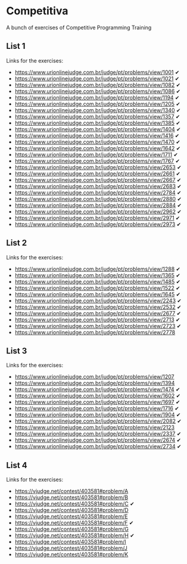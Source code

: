 # Competitiva
A bunch of exercises of Competitive Programming Training 

## List 1
Links for the exercises:
* https://www.urionlinejudge.com.br/judge/pt/problems/view/1001  ✔
* https://www.urionlinejudge.com.br/judge/pt/problems/view/1021  ✔
* https://www.urionlinejudge.com.br/judge/pt/problems/view/1082  ✔
* https://www.urionlinejudge.com.br/judge/pt/problems/view/1086  ✔
* https://www.urionlinejudge.com.br/judge/pt/problems/view/1194  ✔
* https://www.urionlinejudge.com.br/judge/pt/problems/view/1205  ✔
* https://www.urionlinejudge.com.br/judge/pt/problems/view/1340  ✔
* https://www.urionlinejudge.com.br/judge/pt/problems/view/1357  ✔
* https://www.urionlinejudge.com.br/judge/pt/problems/view/1385  ✔
* https://www.urionlinejudge.com.br/judge/pt/problems/view/1404  ✔
* https://www.urionlinejudge.com.br/judge/pt/problems/view/1416  ✔
* https://www.urionlinejudge.com.br/judge/pt/problems/view/1470  ✔
* https://www.urionlinejudge.com.br/judge/pt/problems/view/1642  ✔
* https://www.urionlinejudge.com.br/judge/pt/problems/view/1711  ✔
* https://www.urionlinejudge.com.br/judge/pt/problems/view/1767  ✔
* https://www.urionlinejudge.com.br/judge/pt/problems/view/2653  ✔
* https://www.urionlinejudge.com.br/judge/pt/problems/view/2661  ✔
* https://www.urionlinejudge.com.br/judge/pt/problems/view/2667  ✔
* https://www.urionlinejudge.com.br/judge/pt/problems/view/2683  ✔
* https://www.urionlinejudge.com.br/judge/pt/problems/view/2784  ✔
* https://www.urionlinejudge.com.br/judge/pt/problems/view/2880  ✔
* https://www.urionlinejudge.com.br/judge/pt/problems/view/2884  ✔
* https://www.urionlinejudge.com.br/judge/pt/problems/view/2962  ✔
* https://www.urionlinejudge.com.br/judge/pt/problems/view/2971  ✔
* https://www.urionlinejudge.com.br/judge/pt/problems/view/2973  ✔

## List 2
Links for the exercises:
* https://www.urionlinejudge.com.br/judge/pt/problems/view/1288  ✔
* https://www.urionlinejudge.com.br/judge/pt/problems/view/1365  ✔
* https://www.urionlinejudge.com.br/judge/pt/problems/view/1485  ✔
* https://www.urionlinejudge.com.br/judge/pt/problems/view/1522  ✔
* https://www.urionlinejudge.com.br/judge/pt/problems/view/1645  ✔
* https://www.urionlinejudge.com.br/judge/pt/problems/view/2243  ✔
* https://www.urionlinejudge.com.br/judge/pt/problems/view/2532  ✔
* https://www.urionlinejudge.com.br/judge/pt/problems/view/2677  ✔
* https://www.urionlinejudge.com.br/judge/pt/problems/view/2713  ✔
* https://www.urionlinejudge.com.br/judge/pt/problems/view/2723  ✔
* https://www.urionlinejudge.com.br/judge/pt/problems/view/2778

## List 3
Links for the exercises:
* https://www.urionlinejudge.com.br/judge/pt/problems/view/1207
* https://www.urionlinejudge.com.br/judge/pt/problems/view/1394
* https://www.urionlinejudge.com.br/judge/pt/problems/view/1474  ✔
* https://www.urionlinejudge.com.br/judge/pt/problems/view/1602  ✔
* https://www.urionlinejudge.com.br/judge/pt/problems/view/1697  ✔
* https://www.urionlinejudge.com.br/judge/pt/problems/view/1716  ✔
* https://www.urionlinejudge.com.br/judge/pt/problems/view/1904  ✔
* https://www.urionlinejudge.com.br/judge/pt/problems/view/2082  ✔
* https://www.urionlinejudge.com.br/judge/pt/problems/view/2123
* https://www.urionlinejudge.com.br/judge/pt/problems/view/2337  ✔
* https://www.urionlinejudge.com.br/judge/pt/problems/view/2674  ✔
* https://www.urionlinejudge.com.br/judge/pt/problems/view/2734  ✔

## List 4
Links for the exercises:
* https://vjudge.net/contest/403581#problem/A
* https://vjudge.net/contest/403581#problem/B
* https://vjudge.net/contest/403581#problem/C  ✔
* https://vjudge.net/contest/403581#problem/D
* https://vjudge.net/contest/403581#problem/E
* https://vjudge.net/contest/403581#problem/F  ✔
* https://vjudge.net/contest/403581#problem/G
* https://vjudge.net/contest/403581#problem/H  ✔
* https://vjudge.net/contest/403581#problem/I
* https://vjudge.net/contest/403581#problem/J
* https://vjudge.net/contest/403581#problem/K

